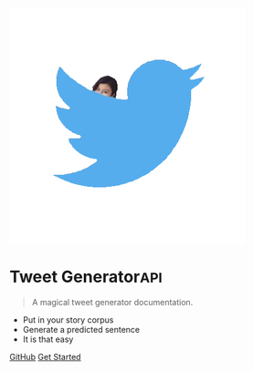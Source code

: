 ![logo](image.png)

# Tweet Generator<small>API</small>

> A magical tweet generator documentation.

- Put in your story corpus
- Generate a predicted sentence
- It is that easy

[GitHub](https://github.com/ruhsane/Text_Source_Restful_API)
[Get Started](#table-of-contents)
